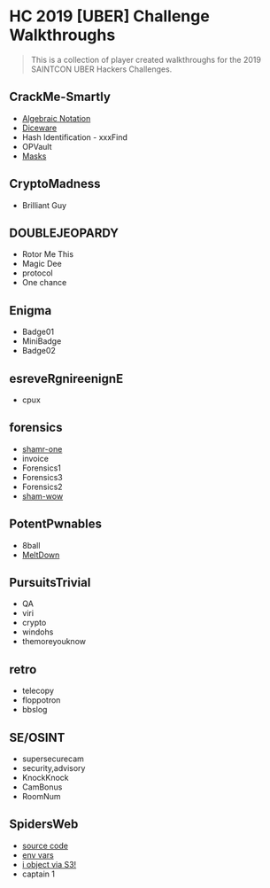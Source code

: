 # HC 2019 [UBER] Challenge Walkthroughs

> This is a collection of player created walkthroughs for the 2019 SAINTCON UBER Hackers Challenges.

## CrackMe-Smartly
 - [Algebraic Notation](/2019%20SAINTCON/UBER/CrackMe-Smartly/Algebraic%20Notation)
 - [Diceware](/2019%20SAINTCON/UBER/CrackMe-Smartly/Diceware)
 - Hash Identification - xxxFind
 - OPVault
 - [Masks](/2019%20SAINTCON/UBER/CrackMe-Smartly/Masks)

## CryptoMadness
 - Brilliant Guy

## DOUBLEJEOPARDY
 - Rotor Me This
 - Magic Dee
 - protocol
 - One chance

## Enigma
 - Badge01
 - MiniBadge
 - Badge02

## esreveRgnireenignE
 - cpux

## forensics
 - [shamr-one](/2019%20SAINTCON/UBER/forensics/shamr-one)
 - invoice
 - Forensics1
 - Forensics3
 - Forensics2
 - [sham-wow](/2019%20SAINTCON/UBER/forensics/sham-wow)

## PotentPwnables
 - 8ball
 - [MeltDown](/2019%20SAINTCON/UBER/PotentPwnables/meltdown)

## PursuitsTrivial
 - QA
 - viri
 - crypto
 - windohs
 - themoreyouknow

## retro
 - telecopy
 - floppotron
 - bbslog

## SE/OSINT
 - supersecurecam
 - security,advisory
 - KnockKnock
 - CamBonus
 - RoomNum

## SpidersWeb
 - [source code](/2019%20SAINTCON/UBER/SpidersWeb/SourceCode)
 - [env vars](/2019%20SAINTCON/UBER/SpidersWeb/EnvVars)
 - [i object via S3!](/2019%20SAINTCON/UBER/SpidersWeb/IObjectViaS3)
 - captain 1


